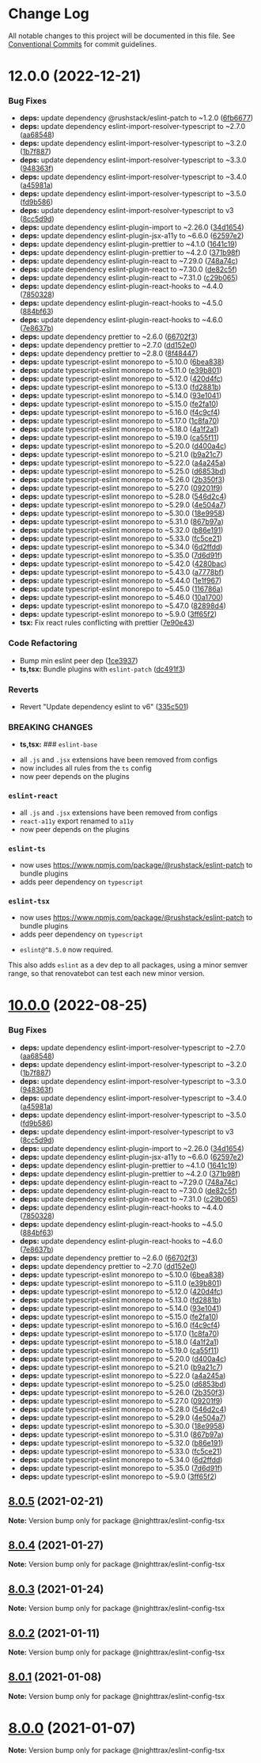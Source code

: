 # Change Log

All notable changes to this project will be documented in this file.
See [Conventional Commits](https://conventionalcommits.org) for commit guidelines.

# 12.0.0 (2022-12-21)


### Bug Fixes

* **deps:** update dependency @rushstack/eslint-patch to ~1.2.0 ([6fb6677](https://github.com/wallopsio/eslint-config/commit/6fb667767a7b92ae95357b672238eafaeae6965b))
* **deps:** update dependency eslint-import-resolver-typescript to ~2.7.0 ([aa68548](https://github.com/wallopsio/eslint-config/commit/aa68548080ce73b548e72500924d0043cdc74ac4))
* **deps:** update dependency eslint-import-resolver-typescript to ~3.2.0 ([1b7f887](https://github.com/wallopsio/eslint-config/commit/1b7f8874a5f7db3c4d391535397ba157f112d307))
* **deps:** update dependency eslint-import-resolver-typescript to ~3.3.0 ([948363f](https://github.com/wallopsio/eslint-config/commit/948363f2365dfaa209da18aa0b86ce3076da9579))
* **deps:** update dependency eslint-import-resolver-typescript to ~3.4.0 ([a45981a](https://github.com/wallopsio/eslint-config/commit/a45981a6148644ffd82f7c1f741b611fc02d2200))
* **deps:** update dependency eslint-import-resolver-typescript to ~3.5.0 ([fd9b586](https://github.com/wallopsio/eslint-config/commit/fd9b58690eeb9bf5124e3cb0af3d3aebb391fb5d))
* **deps:** update dependency eslint-import-resolver-typescript to v3 ([8cc5d9d](https://github.com/wallopsio/eslint-config/commit/8cc5d9da548f22a2f25815a2ccf3cbec5d068129))
* **deps:** update dependency eslint-plugin-import to ~2.26.0 ([34d1654](https://github.com/wallopsio/eslint-config/commit/34d16541be02de0367f190ed2ccedcc8c2d5799c))
* **deps:** update dependency eslint-plugin-jsx-a11y to ~6.6.0 ([62597e2](https://github.com/wallopsio/eslint-config/commit/62597e2ba8a23f7b02795c47b5c23955770a0ecf))
* **deps:** update dependency eslint-plugin-prettier to ~4.1.0 ([1641c19](https://github.com/wallopsio/eslint-config/commit/1641c19471618e5c775c53c9f5d3393320d754bc))
* **deps:** update dependency eslint-plugin-prettier to ~4.2.0 ([371b98f](https://github.com/wallopsio/eslint-config/commit/371b98fbb445f693984614807084c06f6f15dcc0))
* **deps:** update dependency eslint-plugin-react to ~7.29.0 ([748a74c](https://github.com/wallopsio/eslint-config/commit/748a74cf6b04dc02fd823cee50e1a1fa0d76e9f3))
* **deps:** update dependency eslint-plugin-react to ~7.30.0 ([de82c5f](https://github.com/wallopsio/eslint-config/commit/de82c5fde798bd2e33adaf02aca39fe7e4ac4507))
* **deps:** update dependency eslint-plugin-react to ~7.31.0 ([c29b065](https://github.com/wallopsio/eslint-config/commit/c29b0658d3f3a118e8fcc27a2af44c8fe429c24a))
* **deps:** update dependency eslint-plugin-react-hooks to ~4.4.0 ([7850328](https://github.com/wallopsio/eslint-config/commit/7850328d5b69f1abf63304b5319e2765523a7fbb))
* **deps:** update dependency eslint-plugin-react-hooks to ~4.5.0 ([884bf63](https://github.com/wallopsio/eslint-config/commit/884bf63de0f32704468b63995f129c15f842925e))
* **deps:** update dependency eslint-plugin-react-hooks to ~4.6.0 ([7e8637b](https://github.com/wallopsio/eslint-config/commit/7e8637be31e8ed40f527f7b83991fc5cdfa75210))
* **deps:** update dependency prettier to ~2.6.0 ([66702f3](https://github.com/wallopsio/eslint-config/commit/66702f3d5a0285b4d511ccd8e0983a1584e9b161))
* **deps:** update dependency prettier to ~2.7.0 ([dd152e0](https://github.com/wallopsio/eslint-config/commit/dd152e093f072b99bff914b2b3066a7eba5119f1))
* **deps:** update dependency prettier to ~2.8.0 ([8f48447](https://github.com/wallopsio/eslint-config/commit/8f48447150c0b2ac765eccfd5162358892736cee))
* **deps:** update typescript-eslint monorepo to ~5.10.0 ([6bea838](https://github.com/wallopsio/eslint-config/commit/6bea838ed1e094aed6b5a060b4e8b50ef6f154bb))
* **deps:** update typescript-eslint monorepo to ~5.11.0 ([e39b801](https://github.com/wallopsio/eslint-config/commit/e39b80183fb6b3f34ffbff628e4ef4b93bfb4351))
* **deps:** update typescript-eslint monorepo to ~5.12.0 ([420d4fc](https://github.com/wallopsio/eslint-config/commit/420d4fcfcb156ff243ec673717f5fdc6b80d19ea))
* **deps:** update typescript-eslint monorepo to ~5.13.0 ([fd2881b](https://github.com/wallopsio/eslint-config/commit/fd2881b8e089d823146d65583596869a02fa0d0f))
* **deps:** update typescript-eslint monorepo to ~5.14.0 ([93e1041](https://github.com/wallopsio/eslint-config/commit/93e1041c93ad47430811970c0a841c6dfe042e44))
* **deps:** update typescript-eslint monorepo to ~5.15.0 ([fe2fa10](https://github.com/wallopsio/eslint-config/commit/fe2fa1014597010222b26ee71fe7ec853bdf9503))
* **deps:** update typescript-eslint monorepo to ~5.16.0 ([f4c9cf4](https://github.com/wallopsio/eslint-config/commit/f4c9cf4ad284dbd71b67ec663e945b5c9d2691c7))
* **deps:** update typescript-eslint monorepo to ~5.17.0 ([1c8fa70](https://github.com/wallopsio/eslint-config/commit/1c8fa705640ac5166abe7db1e3c01ae079966f19))
* **deps:** update typescript-eslint monorepo to ~5.18.0 ([4a1f2a1](https://github.com/wallopsio/eslint-config/commit/4a1f2a1ef0a57c181018b9ed8954d1a1e4fe109c))
* **deps:** update typescript-eslint monorepo to ~5.19.0 ([ca55f11](https://github.com/wallopsio/eslint-config/commit/ca55f118cb1ac809b136e06ad986a88469cbecd0))
* **deps:** update typescript-eslint monorepo to ~5.20.0 ([d400a4c](https://github.com/wallopsio/eslint-config/commit/d400a4caf65ddd4790e546f99fa0b58946960bdb))
* **deps:** update typescript-eslint monorepo to ~5.21.0 ([b9a21c7](https://github.com/wallopsio/eslint-config/commit/b9a21c7dc3478bf2501a3c623eea65ec1235be8d))
* **deps:** update typescript-eslint monorepo to ~5.22.0 ([a4a245a](https://github.com/wallopsio/eslint-config/commit/a4a245a30fc4ce94e7338175e686dee12b21fc04))
* **deps:** update typescript-eslint monorepo to ~5.25.0 ([d6853bd](https://github.com/wallopsio/eslint-config/commit/d6853bdc38267461b8815023601a8c31bd2f4e8e))
* **deps:** update typescript-eslint monorepo to ~5.26.0 ([2b350f3](https://github.com/wallopsio/eslint-config/commit/2b350f36b178ad5473d6239f58b907f159cf84d5))
* **deps:** update typescript-eslint monorepo to ~5.27.0 ([09201f9](https://github.com/wallopsio/eslint-config/commit/09201f993430c314fd8435ffd8b16205e52f7eeb))
* **deps:** update typescript-eslint monorepo to ~5.28.0 ([546d2c4](https://github.com/wallopsio/eslint-config/commit/546d2c420feece937ad57e50402d652883317cdd))
* **deps:** update typescript-eslint monorepo to ~5.29.0 ([4e504a7](https://github.com/wallopsio/eslint-config/commit/4e504a71e60f03ba9109509286ced399f9efafe9))
* **deps:** update typescript-eslint monorepo to ~5.30.0 ([18e9958](https://github.com/wallopsio/eslint-config/commit/18e9958b89d70c392c8655781bd10ab9381c904d))
* **deps:** update typescript-eslint monorepo to ~5.31.0 ([867b97a](https://github.com/wallopsio/eslint-config/commit/867b97a8b7db0a7c9afe6c380b4a29ba7d769ecc))
* **deps:** update typescript-eslint monorepo to ~5.32.0 ([b86e191](https://github.com/wallopsio/eslint-config/commit/b86e191c4c6937182cafdff95a6bc7de5c9583bc))
* **deps:** update typescript-eslint monorepo to ~5.33.0 ([fc5ce21](https://github.com/wallopsio/eslint-config/commit/fc5ce21da0fda498ee4707e80ec28f7dd750959f))
* **deps:** update typescript-eslint monorepo to ~5.34.0 ([6d2ffdd](https://github.com/wallopsio/eslint-config/commit/6d2ffdd9240c0a3bc881aa3c8772106a8238f0f6))
* **deps:** update typescript-eslint monorepo to ~5.35.0 ([7d6d91f](https://github.com/wallopsio/eslint-config/commit/7d6d91f66713cd79aee142c1df53c2a479e7890e))
* **deps:** update typescript-eslint monorepo to ~5.42.0 ([4280bac](https://github.com/wallopsio/eslint-config/commit/4280bac062d185e9cdfbf752f4ee34713b70a877))
* **deps:** update typescript-eslint monorepo to ~5.43.0 ([a7778bf](https://github.com/wallopsio/eslint-config/commit/a7778bf25ef6489ce2ab503d162efbd7b2ae0c39))
* **deps:** update typescript-eslint monorepo to ~5.44.0 ([1e1f967](https://github.com/wallopsio/eslint-config/commit/1e1f967f827ee66af95d6ffa01024a80a7f36d3f))
* **deps:** update typescript-eslint monorepo to ~5.45.0 ([116786a](https://github.com/wallopsio/eslint-config/commit/116786acc47517f4aed9165c4200e4455fc918fd))
* **deps:** update typescript-eslint monorepo to ~5.46.0 ([10a1700](https://github.com/wallopsio/eslint-config/commit/10a170055b5ed8729efb73dfb38ee2a7cc0ead34))
* **deps:** update typescript-eslint monorepo to ~5.47.0 ([82898d4](https://github.com/wallopsio/eslint-config/commit/82898d4cb7e34533e64401e952f70cd2324b1d79))
* **deps:** update typescript-eslint monorepo to ~5.9.0 ([3ff65f2](https://github.com/wallopsio/eslint-config/commit/3ff65f285351f0b6ae33fd9e481fb7d1a339ed14))
* **tsx:** Fix react rules conflicting with prettier ([7e90e43](https://github.com/wallopsio/eslint-config/commit/7e90e4346539ebd47ce09de5de39dd0be327e733))


### Code Refactoring

* Bump min eslint peer dep ([1ce3937](https://github.com/wallopsio/eslint-config/commit/1ce3937df767e83596246df98a378aba3c22f7a9))
* **ts,tsx:** Bundle plugins with `eslint-patch` ([dc491f3](https://github.com/wallopsio/eslint-config/commit/dc491f3a2b9c026ab3821e252cd1873af88f0f2e))


### Reverts

* Revert "Update dependency eslint to v6" ([335c501](https://github.com/wallopsio/eslint-config/commit/335c50104de590c5f1ca3defe7377027b61f6bc0))


### BREAKING CHANGES

* **ts,tsx:** ### `eslint-base`

- all `.js` and `.jsx` extensions have been removed from configs
- now includes all rules from the `ts` config
- now peer depends on the plugins

### `eslint-react`

- all `.js` and `.jsx` extensions have been removed from configs
- `react-a11y` export renamed to `a11y`
- now peer depends on the plugins

### `eslint-ts`

- now uses https://www.npmjs.com/package/@rushstack/eslint-patch to
bundle plugins
- adds peer dependency on `typescript`

### `eslint-tsx`

- now uses https://www.npmjs.com/package/@rushstack/eslint-patch to
bundle plugins
- adds peer dependency on `typescript`
* `eslint@^8.5.0` now required.

This also adds `eslint` as a dev dep to all packages, using a minor semver
 range, so that renovatebot can test each new minor version.





# [10.0.0](https://github.com/NiGhTTraX/eslint-config/compare/@nighttrax/eslint-config-tsx@10.0.0-beta.2...@nighttrax/eslint-config-tsx@10.0.0) (2022-08-25)


### Bug Fixes

* **deps:** update dependency eslint-import-resolver-typescript to ~2.7.0 ([aa68548](https://github.com/NiGhTTraX/eslint-config/commit/aa68548080ce73b548e72500924d0043cdc74ac4))
* **deps:** update dependency eslint-import-resolver-typescript to ~3.2.0 ([1b7f887](https://github.com/NiGhTTraX/eslint-config/commit/1b7f8874a5f7db3c4d391535397ba157f112d307))
* **deps:** update dependency eslint-import-resolver-typescript to ~3.3.0 ([948363f](https://github.com/NiGhTTraX/eslint-config/commit/948363f2365dfaa209da18aa0b86ce3076da9579))
* **deps:** update dependency eslint-import-resolver-typescript to ~3.4.0 ([a45981a](https://github.com/NiGhTTraX/eslint-config/commit/a45981a6148644ffd82f7c1f741b611fc02d2200))
* **deps:** update dependency eslint-import-resolver-typescript to ~3.5.0 ([fd9b586](https://github.com/NiGhTTraX/eslint-config/commit/fd9b58690eeb9bf5124e3cb0af3d3aebb391fb5d))
* **deps:** update dependency eslint-import-resolver-typescript to v3 ([8cc5d9d](https://github.com/NiGhTTraX/eslint-config/commit/8cc5d9da548f22a2f25815a2ccf3cbec5d068129))
* **deps:** update dependency eslint-plugin-import to ~2.26.0 ([34d1654](https://github.com/NiGhTTraX/eslint-config/commit/34d16541be02de0367f190ed2ccedcc8c2d5799c))
* **deps:** update dependency eslint-plugin-jsx-a11y to ~6.6.0 ([62597e2](https://github.com/NiGhTTraX/eslint-config/commit/62597e2ba8a23f7b02795c47b5c23955770a0ecf))
* **deps:** update dependency eslint-plugin-prettier to ~4.1.0 ([1641c19](https://github.com/NiGhTTraX/eslint-config/commit/1641c19471618e5c775c53c9f5d3393320d754bc))
* **deps:** update dependency eslint-plugin-prettier to ~4.2.0 ([371b98f](https://github.com/NiGhTTraX/eslint-config/commit/371b98fbb445f693984614807084c06f6f15dcc0))
* **deps:** update dependency eslint-plugin-react to ~7.29.0 ([748a74c](https://github.com/NiGhTTraX/eslint-config/commit/748a74cf6b04dc02fd823cee50e1a1fa0d76e9f3))
* **deps:** update dependency eslint-plugin-react to ~7.30.0 ([de82c5f](https://github.com/NiGhTTraX/eslint-config/commit/de82c5fde798bd2e33adaf02aca39fe7e4ac4507))
* **deps:** update dependency eslint-plugin-react to ~7.31.0 ([c29b065](https://github.com/NiGhTTraX/eslint-config/commit/c29b0658d3f3a118e8fcc27a2af44c8fe429c24a))
* **deps:** update dependency eslint-plugin-react-hooks to ~4.4.0 ([7850328](https://github.com/NiGhTTraX/eslint-config/commit/7850328d5b69f1abf63304b5319e2765523a7fbb))
* **deps:** update dependency eslint-plugin-react-hooks to ~4.5.0 ([884bf63](https://github.com/NiGhTTraX/eslint-config/commit/884bf63de0f32704468b63995f129c15f842925e))
* **deps:** update dependency eslint-plugin-react-hooks to ~4.6.0 ([7e8637b](https://github.com/NiGhTTraX/eslint-config/commit/7e8637be31e8ed40f527f7b83991fc5cdfa75210))
* **deps:** update dependency prettier to ~2.6.0 ([66702f3](https://github.com/NiGhTTraX/eslint-config/commit/66702f3d5a0285b4d511ccd8e0983a1584e9b161))
* **deps:** update dependency prettier to ~2.7.0 ([dd152e0](https://github.com/NiGhTTraX/eslint-config/commit/dd152e093f072b99bff914b2b3066a7eba5119f1))
* **deps:** update typescript-eslint monorepo to ~5.10.0 ([6bea838](https://github.com/NiGhTTraX/eslint-config/commit/6bea838ed1e094aed6b5a060b4e8b50ef6f154bb))
* **deps:** update typescript-eslint monorepo to ~5.11.0 ([e39b801](https://github.com/NiGhTTraX/eslint-config/commit/e39b80183fb6b3f34ffbff628e4ef4b93bfb4351))
* **deps:** update typescript-eslint monorepo to ~5.12.0 ([420d4fc](https://github.com/NiGhTTraX/eslint-config/commit/420d4fcfcb156ff243ec673717f5fdc6b80d19ea))
* **deps:** update typescript-eslint monorepo to ~5.13.0 ([fd2881b](https://github.com/NiGhTTraX/eslint-config/commit/fd2881b8e089d823146d65583596869a02fa0d0f))
* **deps:** update typescript-eslint monorepo to ~5.14.0 ([93e1041](https://github.com/NiGhTTraX/eslint-config/commit/93e1041c93ad47430811970c0a841c6dfe042e44))
* **deps:** update typescript-eslint monorepo to ~5.15.0 ([fe2fa10](https://github.com/NiGhTTraX/eslint-config/commit/fe2fa1014597010222b26ee71fe7ec853bdf9503))
* **deps:** update typescript-eslint monorepo to ~5.16.0 ([f4c9cf4](https://github.com/NiGhTTraX/eslint-config/commit/f4c9cf4ad284dbd71b67ec663e945b5c9d2691c7))
* **deps:** update typescript-eslint monorepo to ~5.17.0 ([1c8fa70](https://github.com/NiGhTTraX/eslint-config/commit/1c8fa705640ac5166abe7db1e3c01ae079966f19))
* **deps:** update typescript-eslint monorepo to ~5.18.0 ([4a1f2a1](https://github.com/NiGhTTraX/eslint-config/commit/4a1f2a1ef0a57c181018b9ed8954d1a1e4fe109c))
* **deps:** update typescript-eslint monorepo to ~5.19.0 ([ca55f11](https://github.com/NiGhTTraX/eslint-config/commit/ca55f118cb1ac809b136e06ad986a88469cbecd0))
* **deps:** update typescript-eslint monorepo to ~5.20.0 ([d400a4c](https://github.com/NiGhTTraX/eslint-config/commit/d400a4caf65ddd4790e546f99fa0b58946960bdb))
* **deps:** update typescript-eslint monorepo to ~5.21.0 ([b9a21c7](https://github.com/NiGhTTraX/eslint-config/commit/b9a21c7dc3478bf2501a3c623eea65ec1235be8d))
* **deps:** update typescript-eslint monorepo to ~5.22.0 ([a4a245a](https://github.com/NiGhTTraX/eslint-config/commit/a4a245a30fc4ce94e7338175e686dee12b21fc04))
* **deps:** update typescript-eslint monorepo to ~5.25.0 ([d6853bd](https://github.com/NiGhTTraX/eslint-config/commit/d6853bdc38267461b8815023601a8c31bd2f4e8e))
* **deps:** update typescript-eslint monorepo to ~5.26.0 ([2b350f3](https://github.com/NiGhTTraX/eslint-config/commit/2b350f36b178ad5473d6239f58b907f159cf84d5))
* **deps:** update typescript-eslint monorepo to ~5.27.0 ([09201f9](https://github.com/NiGhTTraX/eslint-config/commit/09201f993430c314fd8435ffd8b16205e52f7eeb))
* **deps:** update typescript-eslint monorepo to ~5.28.0 ([546d2c4](https://github.com/NiGhTTraX/eslint-config/commit/546d2c420feece937ad57e50402d652883317cdd))
* **deps:** update typescript-eslint monorepo to ~5.29.0 ([4e504a7](https://github.com/NiGhTTraX/eslint-config/commit/4e504a71e60f03ba9109509286ced399f9efafe9))
* **deps:** update typescript-eslint monorepo to ~5.30.0 ([18e9958](https://github.com/NiGhTTraX/eslint-config/commit/18e9958b89d70c392c8655781bd10ab9381c904d))
* **deps:** update typescript-eslint monorepo to ~5.31.0 ([867b97a](https://github.com/NiGhTTraX/eslint-config/commit/867b97a8b7db0a7c9afe6c380b4a29ba7d769ecc))
* **deps:** update typescript-eslint monorepo to ~5.32.0 ([b86e191](https://github.com/NiGhTTraX/eslint-config/commit/b86e191c4c6937182cafdff95a6bc7de5c9583bc))
* **deps:** update typescript-eslint monorepo to ~5.33.0 ([fc5ce21](https://github.com/NiGhTTraX/eslint-config/commit/fc5ce21da0fda498ee4707e80ec28f7dd750959f))
* **deps:** update typescript-eslint monorepo to ~5.34.0 ([6d2ffdd](https://github.com/NiGhTTraX/eslint-config/commit/6d2ffdd9240c0a3bc881aa3c8772106a8238f0f6))
* **deps:** update typescript-eslint monorepo to ~5.35.0 ([7d6d91f](https://github.com/NiGhTTraX/eslint-config/commit/7d6d91f66713cd79aee142c1df53c2a479e7890e))
* **deps:** update typescript-eslint monorepo to ~5.9.0 ([3ff65f2](https://github.com/NiGhTTraX/eslint-config/commit/3ff65f285351f0b6ae33fd9e481fb7d1a339ed14))





## [8.0.5](https://github.com/NiGhTTraX/eslint-config/compare/@nighttrax/eslint-config-tsx@8.0.4...@nighttrax/eslint-config-tsx@8.0.5) (2021-02-21)

**Note:** Version bump only for package @nighttrax/eslint-config-tsx





## [8.0.4](https://github.com/NiGhTTraX/eslint-config/compare/@nighttrax/eslint-config-tsx@8.0.3...@nighttrax/eslint-config-tsx@8.0.4) (2021-01-27)

**Note:** Version bump only for package @nighttrax/eslint-config-tsx





## [8.0.3](https://github.com/NiGhTTraX/eslint-config/compare/@nighttrax/eslint-config-tsx@8.0.2...@nighttrax/eslint-config-tsx@8.0.3) (2021-01-24)

**Note:** Version bump only for package @nighttrax/eslint-config-tsx





## [8.0.2](https://github.com/NiGhTTraX/eslint-config/compare/@nighttrax/eslint-config-tsx@8.0.1...@nighttrax/eslint-config-tsx@8.0.2) (2021-01-11)

**Note:** Version bump only for package @nighttrax/eslint-config-tsx





## [8.0.1](https://github.com/NiGhTTraX/eslint-config/compare/@nighttrax/eslint-config-tsx@8.0.0...@nighttrax/eslint-config-tsx@8.0.1) (2021-01-08)

**Note:** Version bump only for package @nighttrax/eslint-config-tsx





# [8.0.0](https://github.com/NiGhTTraX/eslint-config/compare/@nighttrax/eslint-config-tsx@8.0.0-alpha.0...@nighttrax/eslint-config-tsx@8.0.0) (2021-01-07)

**Note:** Version bump only for package @nighttrax/eslint-config-tsx
